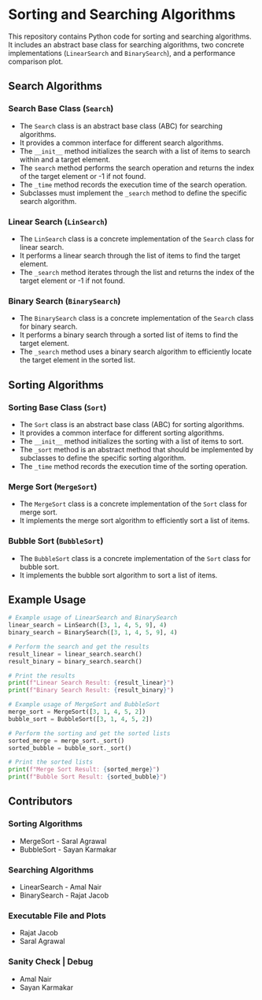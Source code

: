 # Sorting and Searching Algorithms

This repository contains Python code for sorting and searching algorithms. It includes an abstract base class for searching algorithms, two concrete implementations (`LinearSearch` and `BinarySearch`), and a performance comparison plot.

## Search Algorithms

### Search Base Class (`Search`)

- The `Search` class is an abstract base class (ABC) for searching algorithms.
- It provides a common interface for different search algorithms.
- The `__init__` method initializes the search with a list of items to search within and a target element.
- The `search` method performs the search operation and returns the index of the target element or -1 if not found.
- The `_time` method records the execution time of the search operation.
- Subclasses must implement the `_search` method to define the specific search algorithm.

### Linear Search (`LinSearch`)

- The `LinSearch` class is a concrete implementation of the `Search` class for linear search.
- It performs a linear search through the list of items to find the target element.
- The `_search` method iterates through the list and returns the index of the target element or -1 if not found.

### Binary Search (`BinarySearch`)

- The `BinarySearch` class is a concrete implementation of the `Search` class for binary search.
- It performs a binary search through a sorted list of items to find the target element.
- The `_search` method uses a binary search algorithm to efficiently locate the target element in the sorted list.

## Sorting Algorithms

### Sorting Base Class (`Sort`)

- The `Sort` class is an abstract base class (ABC) for sorting algorithms.
- It provides a common interface for different sorting algorithms.
- The `__init__` method initializes the sorting with a list of items to sort.
- The `_sort` method is an abstract method that should be implemented by subclasses to define the specific sorting algorithm.
- The `_time` method records the execution time of the sorting operation.

### Merge Sort (`MergeSort`)

- The `MergeSort` class is a concrete implementation of the `Sort` class for merge sort.
- It implements the merge sort algorithm to efficiently sort a list of items.

### Bubble Sort (`BubbleSort`)

- The `BubbleSort` class is a concrete implementation of the `Sort` class for bubble sort.
- It implements the bubble sort algorithm to sort a list of items.


## Example Usage

```python
# Example usage of LinearSearch and BinarySearch
linear_search = LinSearch([3, 1, 4, 5, 9], 4)
binary_search = BinarySearch([3, 1, 4, 5, 9], 4)

# Perform the search and get the results
result_linear = linear_search.search()
result_binary = binary_search.search()

# Print the results
print(f"Linear Search Result: {result_linear}")
print(f"Binary Search Result: {result_binary}")

# Example usage of MergeSort and BubbleSort
merge_sort = MergeSort([3, 1, 4, 5, 2])
bubble_sort = BubbleSort([3, 1, 4, 5, 2])

# Perform the sorting and get the sorted lists
sorted_merge = merge_sort._sort()
sorted_bubble = bubble_sort._sort()

# Print the sorted lists
print(f"Merge Sort Result: {sorted_merge}")
print(f"Bubble Sort Result: {sorted_bubble}")
```

## Contributors

### Sorting Algorithms
- MergeSort - Saral Agrawal
- BubbleSort - Sayan Karmakar

### Searching Algorithms
- LinearSearch - Amal Nair
- BinarySearch - Rajat Jacob

### Executable File and Plots
- Rajat Jacob
- Saral Agrawal

### Sanity Check | Debug
- Amal Nair
- Sayan Karmakar

